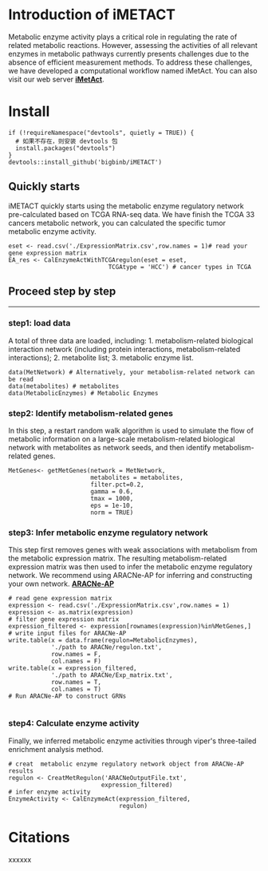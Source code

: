 # Introduction of iMETACT
Metabolic enzyme activity plays a critical role in regulating the rate of related metabolic reactions.
However, assessing the activities of all relevant enzymes in metabolic pathways currently presents challenges due to the absence of efficient measurement methods. 
To address these challenges, we have developed a computational workflow named iMetAct. You can also visit our web server **[iMetAct](http://www.imetact.com/)**.
# Install
```{r}
if (!requireNamespace("devtools", quietly = TRUE)) {
  # 如果不存在，则安装 devtools 包
  install.packages("devtools")
}
devtools::install_github('bigbinb/iMETACT')
```
## Quickly starts
iMETACT quickly starts using the metabolic enzyme regulatory network pre-calculated based on TCGA RNA-seq data.
We have finish the TCGA 33 cancers metabolic network, you can calculated the specific tumor metabolic enzyme activity.
```
eset <- read.csv('./ExpressionMatrix.csv',row.names = 1)# read your gene expression matrix
EA_res <- CalEnzymeActWithTCGAregulon(eset = eset,
                            TCGAtype = 'HCC') # cancer types in TCGA
```
## Proceed step by step

---
### step1: load data
A total of three data are loaded, including: 
                      1. metabolism-related biological interaction network (including protein interactions, metabolism-related interactions); 
                      2. metabolite list;
                      3. metabolic enzyme list.
```{r}
data(MetNetwork) # Alternatively, your metabolism-related network can be read
data(metabolites) # metabolites
data(MetabolicEnzymes) # Metabolic Enzymes
```
### step2: Identify metabolism-related genes 
In this step, a restart random walk algorithm is used to simulate the flow of metabolic information on a large-scale metabolism-related biological network with metabolites as network seeds, and then identify metabolism-related genes.
```{r}
MetGenes<- getMetGenes(network = MetNetwork,
                       metabolites = metabolites,
                       filter.pct=0.2,
                       gamma = 0.6,
                       tmax = 1000,
                       eps = 1e-10,
                       norm = TRUE)
```
### step3:  Infer metabolic enzyme regulatory network
This step first removes genes with weak associations with metabolism from the metabolic expression matrix. 
The resulting metabolism-related expression matrix was then used to infer the metabolic enzyme regulatory network.
We recommend using ARACNe-AP for inferring and constructing your own network.
**[ARACNe-AP](https://github.com/califano-lab/ARACNe-AP)**

```{r}
# read gene expression matrix
expression <- read.csv('./ExpressionMatrix.csv',row.names = 1)
expression <- as.matrix(expression)
# filter gene expression matrix
expression_filtered <- expression[rownames(expression)%in%MetGenes,]
# write input files for ARACNe-AP
write.table(x = data.frame(regulon=MetabolicEnzymes),
            './path to ARACNe/regulon.txt',
            row.names = F,
            col.names = F)
write.table(x = expression_filtered,
            './path to ARACNe/Exp_matrix.txt',
            row.names = T,
            col.names = T)
# Run ARACNe-AP to construct GRNs


```
### step4: Calculate enzyme activity 
Finally, we inferred metabolic enzyme activities through viper's three-tailed enrichment analysis method.
```{r}
# creat  metabolic enzyme regulatory network object from ARACNe-AP results
regulon <- CreatMetRegulon('ARACNeOutputFile.txt',
                          expression_filtered)
# infer enzyme activity
EnzymeActivity <- CalEnzymeAct(expression_filtered,
                               regulon)
```
# Citations
xxxxxx
